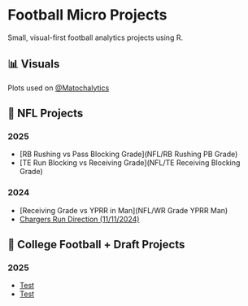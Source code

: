 # Football Micro Projects

Small, visual-first football analytics projects using R.

## 📊 Visuals
Plots used on [@Matochalytics](https://twitter.com/Matochalytics)

## 📂 NFL Projects
### 2025
- [RB Rushing vs Pass Blocking Grade](NFL/RB Rushing PB Grade)
- [TE Run Blocking vs Receiving Grade](NFL/TE Receiving Blocking Grade)
### 2024
- [Receiving Grade vs YPRR in Man](NFL/WR Grade YPRR Man)
- [Chargers Run Direction (11/11/2024)](NFL/ChargersRunDirection_2024)

## 📂 College Football + Draft Projects
### 2025
- [Test](college/2024_p5_qbs_epa_vs_ayards.R)
- [Test](college/freshman_rb_performance_trends.R)